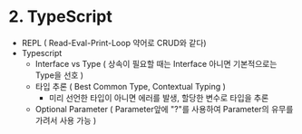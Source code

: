 # 2. TypeScript

* REPL ( Read-Eval-Print-Loop 약어로 CRUD와 같다)
* Typescript
  * Interface vs Type ( 상속이 필요할 때는 Interface 아니면 기본적으로는 Type을 선호 )
  * 타입 추론 ( Best Common Type, Contextual Typing )
    * 미리 선언한 타입이 아니면 에러를 발생, 할당한 변수로 타입을 추론&#x20;
  * Optional Parameter ( Parameter앞에  "?"를 사용하여 Parameter의 유무를 가려서 사용 가능 )
